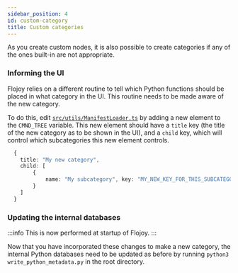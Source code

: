```yaml
---
sidebar_position: 4
id: custom-category
title: Custom categories
---
```


As you create custom nodes, it is also possible to create categories if any of the ones built-in are not appropriate.

### Informing the UI

Flojoy relies on a different routine to tell which Python functions should be placed in what category in the UI. This routine needs to be made aware of the new category.

To do this, edit [`src/utils/ManifestLoader.ts`](https://github.com/flojoy-io/studio/blob/main/src/utils/ManifestLoader.ts) by adding a new element to the `CMND_TREE` variable. This new element should have a `title` key (the title of the new category as to be shown in the UI), and a `child` key, which will control which subcategories this new element controls.

```typescript {title='ManifestLoader.ts'}
  {
    title: "My new category",
    child: [
        {
            name: "My subcategory", key: "MY_NEW_KEY_FOR_THIS_SUBCATEGORY"
        }
    ]
  }
```

### Updating the internal databases

:::info
This is now performed at startup of Flojoy.
:::

Now that you have incorporated these changes to make a new category, the internal Python databases need to be updated as before by running `python3 write_python_metadata.py` in the root directory.
